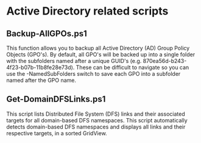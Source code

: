 # Active Directory related scripts

## Backup-AllGPOs.ps1
This function allows you to backup all Active Directory (AD) Group Policy Objects (GPO's). By default, all GPO's will be backed up into a single folder with the subfolders named after a unique GUID's (e.g. 870ea56d-b243-4f23-b07b-11b8fe28e73d). These can be difficult to navigate so you can use the -NamedSubFolders switch to save each GPO into a subfolder named after the GPO name.

## Get-DomainDFSLinks.ps1
This script lists Distributed File System (DFS) links and their associated targets for all domain-based DFS namespaces. This script automatically detects domain-based DFS namespaces and displays all links and their respective targets, in a sorted GridView.
